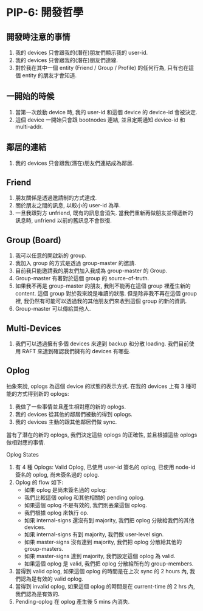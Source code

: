 PIP-6: 開發哲學
==========

開發時注意的事情
-----
1. 我的 devices 只會跟我的(潛在)朋友們顯示我的 user-id.
2. 我的 devices 只會跟我的(潛在)朋友們連線.
3. 對於我在其中一個 entity (Friend / Group / Profile) 的任何行為, 只有也在這個 entity 的朋友才會知道.

一開始的時候
-----

1. 當第一次啟動 device 時, 我的 user-id 和這個 device 的 device-id 會被決定.
2. 這個 device 一開始只會跟 bootnodes 連結, 並且定期通知 device-id 和 multi-addr.

鄰居的連結
-----

1. 我的 devices 只會跟我(潛在)朋友們連結成為鄰居.

Friend
-----

1. 朋友關係是透過邀請制的方式達成.
2. 關於朋友之間的訊息, 以較小的 user-id 為準.
3. 一旦我跟對方 unfriend, 既有的訊息會消失. 當我們重新再做朋友並傳遞新的訊息時, unfriend 以前的舊訊息不會恢復.

Group (Board)
-----

1. 我可以任意的開啟新的 group.
2. 我加入 group 的方式是透過 group-master 的邀請.
3. 目前我只能邀請我的朋友們加入我成為 group-master 的 Group.
4. Group-master 有著對於這個 group 的 source-of-truth.
5. 如果我不再是 group-master 的朋友, 我則不能再在這個 group 裡產生新的 content. 這個 group 對於我來說是唯讀的狀態. 但是除非我不再在這個 group 裡, 我仍然有可能可以透過我的其他朋友們來收到這個 group 的新的資訊.
6. Group-master 可以傳給其他人.

Multi-Devices
-----

1. 我們可以透過擁有多個 devices 來達到 backup 和分散 loading. 我們目前使用 RAFT 來達到確認我們擁有的 devices 有哪些.

Oplog
-----

抽象來說, oplogs 為這個 device 的狀態的表示方式. 在我的 devices 上有 3 種可能的方式得到新的 oplogs:
1. 我做了一些事情並且產生相對應的新的 oplogs.
2. 我的 devices 從其他的鄰居們被動的得到 oplogs.
3. 我的 devices 主動的跟其他鄰居們做 sync.

當有了潛在的新的 oplogs, 我們決定這些 oplogs 的正確性, 並且根據這些 oplogs 做相對應的事情.

Oplog States

1. 有 4 種 Oplogs: Valid Oplog, 已使用 user-id 簽名的 oplog, 已使用 node-id 簽名的 oplog, 尚未簽名過的 oplog.
2. Oplog 的 flow 如下:
    * 如果 oplog 是尚未簽名過的 oplog:
    * 我們比較這個 oplog 和其他相關的 pending oplog.
    * 如果這個 oplog 不是有效的, 我們則丟棄這個 oplog.
    * 我們根據 oplog 來執行 op.
    * 如果 internal-signs 還沒有到 majority, 我們把 oplog 分散給我們的其他 devices.
    * 如果 internal-signs 有到 majority, 我們做 user-level sign.
    * 如果 master-signs 沒有達到 majority, 我們把 oplog 分散給其他的 group-masters.
    * 如果 master-signs 達到 majority, 我們設定這個 oplog 為 valid.
    * 如果這個 oplog 是 valid, 我們把 oplog 分散給所有的 group-members.
3. 當得到 valid oplog, 如果這個 oplog 的時間是在上次 sync 的 2 hours 內, 我們認為是有效的 valid oplog.
4. 當得到 invalid oplog, 如果這個 oplog 的時間是在 current-time 的 2 hrs 內, 我們認為是有效的.
5. Pending-oplog 在 oplog 產生後 5 mins 內消失.
